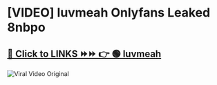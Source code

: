 
 # [VIDEO] luvmeah Onlyfans Leaked 8nbpo

## <h2><a href="https://clipsfans.com/luvmeah&ref=git">🔗 Click to LINKS ⏩⏩ 👉 🟢 luvmeah </a></h2>

<a href="https://clipsfans.com/luvmeah&ref=git" rel="nofollow" data-target="animated-image.originalLink"><img src="https://i.ibb.co.com/xMMVF88/686577567.gif" alt="Viral Video Original" style="max-width: 100%; display: inline-block;" data-target="animated-image.originalImage"></a>

